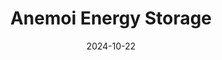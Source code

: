 ---  
layout: startup_page  
title: "Anemoi Energy Storage"  
id: "anemoienergystorage.com"  
permalink: "/anemoienergystorageanemoienergystorage.com10222024/"  
website: "https://www.anemoienergystorage.com/"  
funding_round: ""  
funding_amount: "$100M"  
investors: "Foss & Company, Plus Power"  
about: "Anemoi Energy Storage is a 200 MW / 400 MWh standalone battery energy storage system (BESS) project located near Edinburg, Texas. It aims to enhance grid reliability and facilitate the integration of renewable energy sources. The project is a significant step towards a more sustainable energy infrastructure."  
markets: "Renewable Energy, Energy Storage"  
hq: "Edinburg, Texas, United States"  
founded_year: ""  
linkedin: ""  
twitter: ""  
instagram: ""  
facebook: ""  
crunchbase: ""  
pitchbook: ""  

date_display: "22-Oct-2024"  
date: "2024-10-22"

# SEO Optimization  
meta_title: "Anemoi Energy Storage -  Funding ($100M)"  
meta_description: "Anemoi Energy Storage, Anemoi Energy Storage is a 200 MW / 400 MWh standalone battery energy storage system (BESS) project located near Edinburg, Texas. It aims to enhance g..."  
meta_keywords: "Anemoi Energy Storage, Renewable Energy, Energy Storage,  funding"  
canonical_url: "https://startup.projectstartups.com/anemoienergystorageanemoienergystorage.com10222024/"  
---